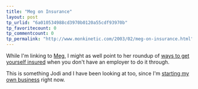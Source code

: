 ```yaml
---
title: "Meg on Insurance"
layout: post
tp_urlid: "6a010534988cd3970b0120a55cdf93970b"
tp_favoritecount: 0
tp_commentcount: 0
tp_permalink: "http://www.monkinetic.com/2003/02/meg-on-insurance.html"
---
```

While I&#39;m linking to <a href="http://www.megnut.com/">Meg</a>, I might as well point to her roundup of <a href="http://www.megnut.com/life/002547.asp">ways to get yourself insured</a> when you don&#39;t have an employer to do it through.


This is something Jodi and I have been looking at too, since I&#39;m <a href="http://www.redmonk.net">starting my own business</a> right now.
